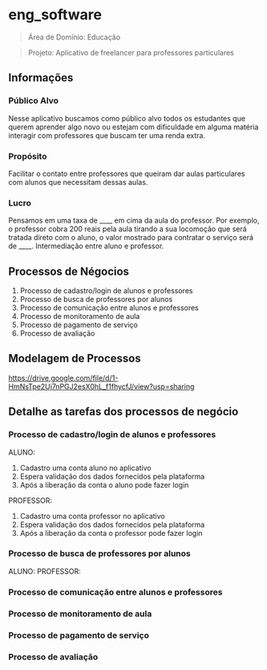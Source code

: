 # eng_software

> Área de Domínio: Educação

> Projeto: Aplicativo de freelancer para professores particulares

## Informações
### Público Alvo
  Nesse aplicativo buscamos como público alvo todos os estudantes que querem aprender algo novo ou estejam com dificuldade em alguma matéria interagir com professores que buscam ter uma renda extra.
  
### Propósito
  Facilitar o contato entre professores que queiram dar aulas particulares com alunos que necessitam dessas aulas.
  
### Lucro
  Pensamos em uma taxa de ____ em cima da aula do professor. Por exemplo, o professor cobra 200 reais pela aula tirando a sua locomoção que será tratada direto com o aluno, o valor mostrado para contratar o serviço será de ____. 
  Intermediação entre aluno e professor.

## Processos de Négocios
1. Processo de cadastro/login de alunos e professores
2. Processo de busca de professores por alunos 
3. Processo de comunicação entre alunos e professores
4. Processo de monitoramento de aula 
5. Processo de pagamento de serviço
6. Processo de avaliação

## Modelagem de Processos
https://drive.google.com/file/d/1-HmNsTpe2Uj7nPGJ2esX0hL_f1fhycfJ/view?usp=sharing

## Detalhe as tarefas dos processos de negócio
### Processo de cadastro/login de alunos e professores

ALUNO:
1. Cadastro uma conta aluno no aplicativo
2. Espera validação dos dados fornecidos pela plataforma
3. Após a liberação da conta o aluno pode fazer login
   
PROFESSOR:
1. Cadastro uma conta professor no aplicativo
2. Espera validação dos dados fornecidos pela plataforma
3. Após a liberação da conta o professor pode fazer login
   
### Processo de busca de professores por alunos 

ALUNO:
PROFESSOR:

### Processo de comunicação entre alunos e professores
### Processo de monitoramento de aula 
### Processo de pagamento de serviço
### Processo de avaliação
